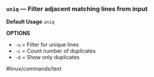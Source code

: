 ### `uniq` — Filter adjacent matching lines from input

**Default Usage**
	`uniq` 

**OPTIONS**
- `-u` = Filter for unique lines
- `-c` = Count number of duplicates
- `-d` = Show only duplicates

#linux/commands/text 